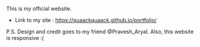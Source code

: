 
This is my official website.
* Link to my site : https://quaackquaack.github.io/portfolio/


P.S. Design and credit goes to my friend @Pravesh_Aryal.  Also, this website is responsive :( 
